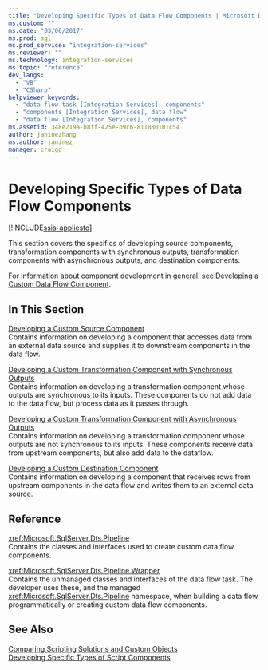 ```yaml
---
title: "Developing Specific Types of Data Flow Components | Microsoft Docs"
ms.custom: ""
ms.date: "03/06/2017"
ms.prod: sql
ms.prod_service: "integration-services"
ms.reviewer: ""
ms.technology: integration-services
ms.topic: "reference"
dev_langs: 
  - "VB"
  - "CSharp"
helpviewer_keywords: 
  - "data flow task [Integration Services], components"
  - "components [Integration Services], data flow"
  - "data flow [Integration Services], components"
ms.assetid: 348e219a-b8ff-425e-b9c6-811880101c54
author: janinezhang
ms.author: janinez
manager: craigg
---
```

# Developing Specific Types of Data Flow Components

[!INCLUDE[ssis-appliesto](../../includes/ssis-appliesto-ssvrpluslinux-asdb-asdw-xxx.md)]


  This section covers the specifics of developing source components, transformation components with synchronous outputs, transformation components with asynchronous outputs, and destination components.  
  
 For information about component development in general, see [Developing a Custom Data Flow Component](../../integration-services/extending-packages-custom-objects/data-flow/developing-a-custom-data-flow-component.md).  
  
## In This Section  
 [Developing a Custom Source Component](../../integration-services/extending-packages-custom-objects-data-flow-types/developing-a-custom-source-component.md)  
 Contains information on developing a component that accesses data from an external data source and supplies it to downstream components in the data flow.  
  
 [Developing a Custom Transformation Component with Synchronous Outputs](../../integration-services/extending-packages-custom-objects-data-flow-types/developing-a-custom-transformation-component-with-synchronous-outputs.md)  
 Contains information on developing a transformation component whose outputs are synchronous to its inputs. These components do not add data to the data flow, but process data as it passes through.  
  
 [Developing a Custom Transformation Component with Asynchronous Outputs](../../integration-services/extending-packages-custom-objects-data-flow-types/developing-a-custom-transformation-component-with-asynchronous-outputs.md)  
 Contains information on developing a transformation component whose outputs are not synchronous to its inputs. These components receive data from upstream components, but also add data to the dataflow.  
  
 [Developing a Custom Destination Component](../../integration-services/extending-packages-custom-objects-data-flow-types/developing-a-custom-destination-component.md)  
 Contains information on developing a component that receives rows from upstream components in the data flow and writes them to an external data source.  
  
## Reference  
 <xref:Microsoft.SqlServer.Dts.Pipeline>  
 Contains the classes and interfaces used to create custom data flow components.  
  
 <xref:Microsoft.SqlServer.Dts.Pipeline.Wrapper>  
 Contains the unmanaged classes and interfaces of the data flow task. The developer uses these, and the managed <xref:Microsoft.SqlServer.Dts.Pipeline> namespace, when building a data flow programmatically or creating custom data flow components.  
  
## See Also  
 [Comparing Scripting Solutions and Custom Objects](../../integration-services/extending-packages-scripting/comparing-scripting-solutions-and-custom-objects.md)   
 [Developing Specific Types of Script Components](../../integration-services/extending-packages-scripting-data-flow-script-component-types/developing-specific-types-of-script-components.md)  
  
  
